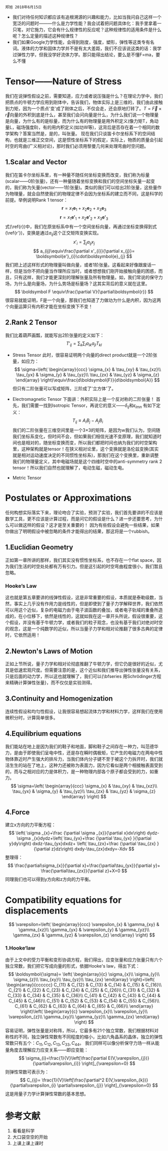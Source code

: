 `郑旭 2018年6月15日`

* 我们对待任何知识都应该有追根溯源的兴趣和能力，比如当我问自己这样一个宽泛的问题时———什么是力学性能？我会试着把问题具体化：我手里拿着一只笔，对它施力，它会有什么规律性的反应呢？这种规律性的适用条件是什么呢？怎么定量的描述这种规律性？
* 我们如果Google力学性能，会得到刚度，强度，塑形，弹性等这类专有名词。液体的力学和固体力学并不是有太大差距，我们不应该说这类的话：我学过弹性力学，但我没学好流体力学。那只能得出结论，要么是不懂F=ma，要么不懂
# Tensor——Nature of Stress
我们在说弹性假设之前，需要知道，应力或者说压强是什么？在理论力学中，我们把质点的牛顿力学应用到刚体中，告诉我们，物体实际上是三维的，我们由此接触到力矩，因为一个质点'变'成了刚体之后，不仅会走，还会原地打转了。$T=\overrightarrow{F}\times\overrightarrow{r}$向量的外积到底是什么，甚至我们会问向量是什么，为什么我们说一个物理量是向量，为什么有的是标量，而为什么有的物理量是用外积定义(像力矩T，角动量L，磁场强度B)，有的用内积定义(如功W等)，这背后是否存在着一个相同的数学架构？答案当然是，是的，叫张量。
现在我们只谈笛卡尔坐标系下的空间结构，也就是三维正交空间，这是惯性坐标系下的假定，实际上，物质的质量会引起时空的弯曲(广义相对论)，那时我们必须用黎曼几何来处理弯曲时空问题。
## 1.Scalar and Vector
我们在笛卡尔坐标系里，有一种量不随任何坐标变换而改变，我们称为标量(scalar——0阶张量)，还有一种量随着坐标变换和我们的空间坐标矢量一起变的，我们称为矢量(vector——1阶张量)。类似的我们可以给出2阶张量，这些量作为物理量，就会自然使我们的物理定律不会因为坐标系的建立而不同，这是科学的前提。举例说明Rank 1 tensor：
$$
	\boldsymbol{r}=x_{1}\boldsymbol{e}_{1}+ x_{2}\boldsymbol{e}_{2}+ x_{3}\boldsymbol{e}_{3}
$$
$$
\boldsymbol{r}=x_{1}\boldsymbol{e'}_{1}+ x_{2}\boldsymbol{e'}_{2}+ x_{3}\boldsymbol{e'}_{3}
$$
式(\ref{r})中，我们在原坐标系中有一个空间坐标向量，再通过坐标变换得到式(\ref{r'})，变换是通过$a_{ij}$这个正交矩阵变换实现。
$$
  x'_{i}=\sum_{j}a_{ij}x_{j}
$$
$$
  a_{ij}\equiv\frac{\partial x'_{i}}{\partial x_{j}}= \boldsymbol{e'}_{i}\cdot\boldsymbol{e}_{j}
$$
我们把上述这样形式的物理量叫做向量，或者1阶张量。这看起来好像跟废话一样，但是当你不把向量当作理所应当时，或者想想我们刚开始接触向量的困惑，而且，只有这样，我们才能更深刻的理解张量及所有物理量。如，我们常说的保守力场，为什么是向量场，为什么势场是标量场？这其实背后的意义就在这里。
$$
\boldsymbol F \equiv\frac{\partial V}{\partial\boldsymbol{r}}
$$
很容易就能证明，F是一个向量，那我们也知道了力做功为什么是内积，因为这两个向量运算只有内积才能在坐标变换下不变！
## 2.Rank 2 Tensor
我们比着葫芦画瓢，就能写出2阶张量的定义如下：
$$
 T'_{ij}=\sum_{k}\sum_{l}a_{ik}a_{jl}T_{kl}
$$
* Stress Tensor
此时，很容易证明两个向量的direct product就是一个2阶张量，如应力：
$$
\sigma=\left(
  \begin{array}{ccc}
  \sigma_{x} & \tau_{xy} & \tau_{xz}\\
  \tau_{yx} & \sigma_{y} & \tau_{yz}\\
  \tau_{zx} & \tau_{yz} & \sigma_{z} 
\end{array}
\right)\equiv\frac{d\boldsymbol{F}}{d\boldsymbol{A}}
$$
但只有二阶张量可以写成矩阵，三阶成了'立方体'了。

* Electromagnetic Tensor
下面讲：外积实际上是一个反对称的二阶张量！
首先，我们需要一找到Isotropic Tensor，再说它的意义——$\delta_{ij}$和$\epsilon_{lmn}$
有如下定义：
$$
  T_{ij}\equiv A_{i}B_{j}-A_{j}B_{i}
$$
我们的二阶张量在三维空间里是一个3$\times$3的矩阵，是因为w我们认为，空间随我们坐标系变化，但时间不会，但如果我们相信光速不变原理，我们就知道时间也是相对的，随坐标变换而变，所以我们都把时间也纳为我们的时空架构里，这种架构就是tensor！在狭义相对论里，这个变换就是洛伦兹变换(其实就是相对运动速度决定的不同惯性坐标系)，那我们在这个变换里，重新调整我们的物理量定义，其中电磁场就是这个四维时空中的anti-symmetry rank 2 tensor！所以我们自然也就理解了，电动生磁，磁动生电。

* Metric Tensor

# Postulates or Approximations
任何构想实际落实下来，理论吻合了实验，预测了实验，我们首先要讲的不应该是数学工具，更不应该是计算过程，而是问它的假设是什么？进一步还要思考，为什么可以做这样的假设？这才是至关重要的！
因为有些假设会避免一些结果，如果你做出了明明假设中被忽略的条件才能得出的结果，那这将是一个rubbish。
## 1.Euclidian Geometry
正如第一章所讲的那样，我们其实没有惯性坐标系，也不存在一个flat space，因为我们生活的时空处处都有万有引力。但是这引起的时空弯曲程度很小，我们暂且忽略。
### Hooke’s Law
这也就是第五章要讲的线弹性假设，这是非常重要的假设，本质就是泰勒级数，当然，事实上几乎没有作用力是线性的，但是即使到了量子力学解释世界，我们依然可以用这个近似，复杂的电磁力由于电子波函数的叠加，或者电子轨域的重叠所造成的，在小位移下，依然是线性的，这就如我在这一章开头所说，假设很重要，这个假设，并没有基于牛顿力学，或者我们的粒子观念，也没有基于我们对绝对时空的观念，这是一个纯数学的近似，所以当量子力学和相对论推翻了很多古典的定律时，它依然适用！
## 2.Newton's Laws of Motion
正如上节所说，量子力学和相对论彻底推翻了牛顿力学，但它仍是很好的近似，尤其是低速宏观尺度。但需要注意的是，这个近似和我们推导出弹性张量没有关系，只是后面的动力学，所以这也就理解了，我们可以{\bfseries 用Schrödinger方程来精确计算弹性张量}，而不仅仅是实验测得。
## 3.Continuity and Homogenization
连续性假设和均匀性假设，让我很容易想起流体力学和材料力学，这样我们在使用微积分时，计算简单很多。
## 4.Equilibrium equations
我们能站在地上是因为我们的鞋子和地面，脚和鞋子之间存在一种力，叫范德华力，是由于即使我们呈电中性，还是存在瞬时偶极矩，它产生的电磁力在两电中性物体靠近时产生强大的排斥力，当我们体内分子键不至于被这个力拆开时，我们就活生生的站在了地上，这种力还被称为表面力，因为它看似是两个相接触表面受到的，而与之相对应的力是体积力，是一种物理内部各个原子都会受到的力，如重力。
$$
  \sigma=\left(
  \begin{array}{ccc}
  \sigma_{x} & \tau_{xy} & \tau_{xz}\\
  \tau_{yx} & \sigma_{y} & \tau_{yz}\\
  \tau_{zx} & \tau_{yz} & \sigma_{z} 
\end{array}
\right)
$$
## 4.Force
建立x方向的力平衡方程：
$$
\left( \sigma _{x}+\frac {\partial \sigma _{x}}{\partial x}dx\right) dydz-\sigma _{x}dydz+\left( \tau_{yx}+\frac {\partial \tau_{yx} }{\partial y}dy\right) dxdz-\tau_{yx}dxdz+ \left( \tau_{zx}+\frac {\partial \tau_{zx} }{\partial z}dz\right) dxdy-\tau_{zx}dxdy=-Xdv
$$
整理得：
$$
  \frac{\partial\sigma_{x}}{\partial x}+\frac{\partial\tau_{yx}}{\partial y}+ \frac{\partial\tau_{zx}}{\partial z}+X=0
$$
同理我们也可以得到y方向和z方向的力平衡。
# Compatibility equations for displacements
$$
\varepsilon=\left(
  \begin{array}{ccc}
  \varepsilon_{x} & \gamma_{xy} & \gamma_{xz}\\
  \gamma_{yx} & \varepsilon_{y} & \gamma_{yz}\\
  \gamma_{zx} & \gamma_{yz} & \varepsilon_{z} 
\end{array}
\right)
$$
### 1.Hooke‘law
由于上文中的受力平衡和变形协调方程，我们得出，应变张量和应力张量只有六个独立常数，我们把它写成向量的形式，依据Hooke's law，得出下式：
$$
\boldsymbol{\sigma}= \left(
  \begin{array}{c}
  \sigma_{x}\\
  \sigma_{y}\\
  \sigma_{z}\\
  \tau_{xy}\\
  \tau_{yz}\\
  \tau_{zx}
\end{array}
\right)=\left(
  \begin{array}{cccccc}
C_{11} & C_{12} & C_{13} & C_{14} & C_{15} & C_{16}\\
C_{21} & C_{22} & C_{23} & C_{24} & C_{25} & C_{26}\\
C_{31} & C_{32} & C_{33} & C_{34} & C_{35} & C_{36}\\
C_{41} & C_{42} & C_{43} & C_{44} & C_{45} & C_{46}\\ C_{51} & C_{52} & C_{53} & C_{54} & C_{55} & C_{56}\\ C_{61} & C_{62} & C_{63} & C_{64} & C_{65} & C_{66}\\
\end{array}
\right)\left(
  \begin{array}{c}
  \varepsilon_{x}\\
  \varepsilon_{y}\\
  \varepsilon_{z}\\
  \gamma_{xy}\\
  \gamma_{yz}\\
  \gamma_{zx}
\end{array}
\right)
$$
容易证明，弹性张量是对称阵，所以，它最多有21个独立常数，我们根据材料对称性的不同，独立弹性常数有不同程度的缩小，比如六角晶系的晶体，独立的弹性常数只有五个：$C_{11},C_{12},C_{13},C_{33},C_{44}$。
我们同样可以像分析保守力场一样从能量角度去理解应力应变关系——即应变能：
$$
  \sigma_{i}=\frac{1}{V}\left[\frac{\partial E(V,\varepsilon_{j})}{\partial\varepsilon_{i}}
  \right]_{\varepsilon=0}
$$
则弹性常数可表示为：
$$
  C_{ij}= \frac{1}{V}\left[\frac{\partial^2 E(V,\varepsilon_{k})}{\partial\varepsilon_{i} \partial\varepsilon_{j}}
  \right]_{\varepsilon=0}
$$
这是用量子力学计算弹性常数的基本思想。
# 参考文献
1. 看看是科学
2. 大口袋空空的开始
3. 上课上课上课时
